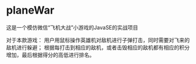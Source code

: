 # planeWar
这是一个模仿微信“飞机大战”小游戏的JavaSE的实战项目

对于本款游戏：
用户用鼠标操作英雄机对敌机进行子弹打击，同时需要对飞来的敌机进行躲避；
根据每打击到相应的敌机，或者击毁相应的敌机都有相应的积分增加，最后根据得分的高低进行排名。
